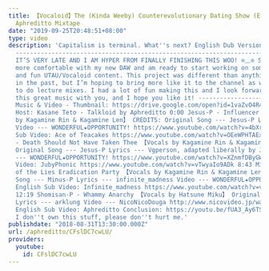 ```yaml
---
title: 【Vocaloid】The (Kinda Weeby) Counterevolutionary Dating Show (English Sub) -
  Aphreditto Mixtape
date: "2019-09-25T20:48:51+08:00"
type: video
description: 'Capitalism is terminal. What''s next? English Dub Version: https://www.youtube.com/watch?v=NMn_pa-nUZY
  ----------------------------------------------------------------------------------
  IT’S VERY LATE AND I AM HYPER FROM FINALLY FINISHING THIS WOO! ⊙﹏⊙ So I am getting
  more comfortable with my new DAW and am ready to start working on some original
  and fun UTAU/Vocaloid content. This project was different than anything I’ve done
  in the past, but I’m hoping to bring more like it to the channel as well as continuing
  to do lecture mixes. I had a lot of fun making this and I look forward to sharing
  this great music with you, and I hope you like it! ----------------------------------------------------------------------------------
  Music & Video - Thumbnail: https://drive.google.com/open?id=1vaZvO4R4zIr_uCdRfemmM9SgtCmgdWlp
  Host: Kasane Teto - Talkloid by Aphreditto 0:00 Jesus-P - Influencer is Dead 【Vocals
  by Kagamine Rin & Kagamine Len】 CREDITS: Original Song --- Jesus-P Lyrics --- LemonyLulu
  Video --- WONDERFUL★OPPORTUNITY! https://www.youtube.com/watch?v=4bXrHtUbxJc English
  Sub Video: Ace of Teacakes https://www.youtube.com/watch?v=OEeWPHTAExE 4:35 Jesus-P
  - Death Should Not Have Taken Thee 【Vocals by Kagamine Rin & Kagamine Len】 CREDITS:
  Original Song --- Jesus-P Lyrics --- Vgperson, adapted liberally by JubyPhonic Video
  --- WONDERFUL★OPPORTUNITY! https://www.youtube.com/watch?v=XZnmfDByGWU English Sub
  Video: JubyPhonic https://www.youtube.com/watch?v=vTwyaIo9ADk 8:43 Minus-P - Ambition
  of the Lies Eradication Party 【Vocals by Kagamine Rin & Kagamine Len】 CREDITS: Original
  Song --- Minus-P Lyrics --- infinite_madness Video --- WONDERFUL★OPPORTUNITY! https://www.youtube.com/watch?v=RmlDXZlMUKk
  English Sub Video: Infinite_madness https://www.youtube.com/watch?v=vgNf9UCUVVA
  12:19 Shomisan-P - Whammy Anarchy 【Vocals by Hatsune Miku】 Original Song --- Shomisan-P
  Lyrics --- arklung Video --- NicoNicoDouga http://www.nicovideo.jp/watch/sm10230801
  English Sub Video: Aphreditto Conclusion: https://youtu.be/fUA3_Ay6TSw?t=3m44s ----------------------------------------------------------------------------------
  I don''t own this stuff, please don''t hurt me.'
publishdate: "2018-08-31T13:30:00.000Z"
url: /aphreditto/CFslDC7cwLU/
providers:
  youtube:
    id: CFslDC7cwLU
---
```


